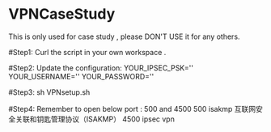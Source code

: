 # VPNCaseStudy
This is only used for case study , please DON'T USE it for any others.

#Step1: 
Curl the script in your own workspace .

#Step2: 
Update the configuration: 
YOUR_IPSEC_PSK=''
YOUR_USERNAME=''
YOUR_PASSWORD=''

#Step3:
sh VPNsetup.sh

#Step4:
Remember to open below port : 500 and 4500
500 isakmp 互联网安全关联和钥匙管理协议（ISAKMP）
4500  ipsec vpn


